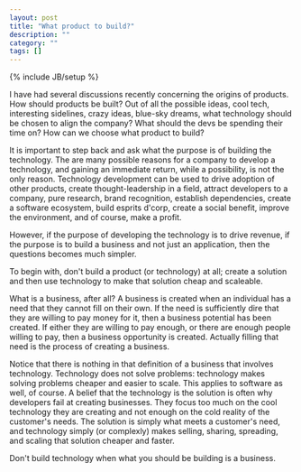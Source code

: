 ```yaml
---
layout: post
title: "What product to build?"
description: ""
category: ""
tags: []
---
```

{% include JB/setup %}

I have had several discussions recently concerning the origins of products. How should products be built? Out of all the possible ideas, cool tech, interesting sidelines, crazy ideas, blue-sky dreams, what technology should be chosen to align the company? What should the devs be spending their time on?  How can we choose what product to build? 

It is important to step back and ask what the purpose is of building the technology. The are many possible reasons for a company to develop a technology, and gaining an immediate return, while a possibility, is not the only reason. Technology development can be used to drive adoption of other products, create thought-leadership in a field, attract developers to a company, pure research,  brand recognition, establish dependencies, create a software ecosystem, build esprits d'corp, create a social benefit, improve the environment, and of course, make a profit. 

However, if the purpose of developing the technology is to drive revenue, if the purpose is to build a business and not just an application, then the questions becomes much simpler.

To begin with,  don't build a product (or technology) at all; create a solution and then use technology to make that solution cheap and scaleable. 

What is a business, after all? A business is created when an individual has a need that they cannot fill on their own. If the need is sufficiently dire that they are willing to pay money for it, then a business potential has been created. If either they are willing to pay enough, or there are enough people willing to pay, then a business opportunity is created. Actually filling that need is the process of creating  a business. 

Notice that there is nothing in that definition of a business that involves technology. Technology does not solve problems: technology makes solving problems cheaper and easier to scale. This applies to software as well, of course. A belief that the technology is the solution is often why developers fail at creating businesses. They focus too much on the cool technology they are creating and not enough on the cold reality of the customer's needs.  The solution is simply what meets a customer's need, and technology simply (or complexly) makes selling, sharing, spreading, and scaling that solution cheaper and faster. 

Don't build technology when what you should be building is a business. 

